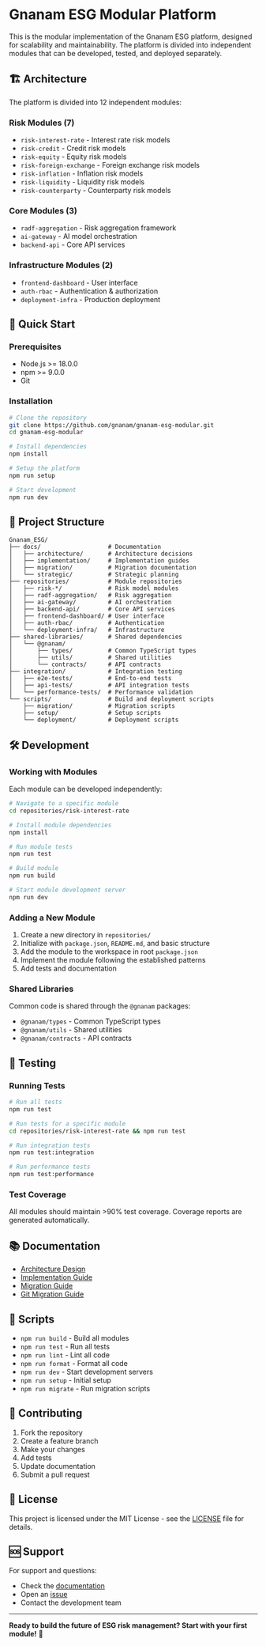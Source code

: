 # Gnanam ESG Modular Platform

This is the modular implementation of the Gnanam ESG platform, designed for scalability and maintainability. The platform is divided into independent modules that can be developed, tested, and deployed separately.

## 🏗️ Architecture

The platform is divided into 12 independent modules:

### Risk Modules (7)
- `risk-interest-rate` - Interest rate risk models
- `risk-credit` - Credit risk models
- `risk-equity` - Equity risk models
- `risk-foreign-exchange` - Foreign exchange risk models
- `risk-inflation` - Inflation risk models
- `risk-liquidity` - Liquidity risk models
- `risk-counterparty` - Counterparty risk models

### Core Modules (3)
- `radf-aggregation` - Risk aggregation framework
- `ai-gateway` - AI model orchestration
- `backend-api` - Core API services

### Infrastructure Modules (2)
- `frontend-dashboard` - User interface
- `auth-rbac` - Authentication & authorization
- `deployment-infra` - Production deployment

## 🚀 Quick Start

### Prerequisites
- Node.js >= 18.0.0
- npm >= 9.0.0
- Git

### Installation

```bash
# Clone the repository
git clone https://github.com/gnanam/gnanam-esg-modular.git
cd gnanam-esg-modular

# Install dependencies
npm install

# Setup the platform
npm run setup

# Start development
npm run dev
```

## 📁 Project Structure

```
Gnanam_ESG/
├── docs/                   # Documentation
│   ├── architecture/       # Architecture decisions
│   ├── implementation/     # Implementation guides
│   ├── migration/          # Migration documentation
│   └── strategic/          # Strategic planning
├── repositories/           # Module repositories
│   ├── risk-*/             # Risk model modules
│   ├── radf-aggregation/   # Risk aggregation
│   ├── ai-gateway/         # AI orchestration
│   ├── backend-api/        # Core API services
│   ├── frontend-dashboard/ # User interface
│   ├── auth-rbac/          # Authentication
│   └── deployment-infra/   # Infrastructure
├── shared-libraries/       # Shared dependencies
│   └── @gnanam/
│       ├── types/          # Common TypeScript types
│       ├── utils/          # Shared utilities
│       └── contracts/      # API contracts
├── integration/            # Integration testing
│   ├── e2e-tests/          # End-to-end tests
│   ├── api-tests/          # API integration tests
│   └── performance-tests/  # Performance validation
└── scripts/                # Build and deployment scripts
    ├── migration/          # Migration scripts
    ├── setup/              # Setup scripts
    └── deployment/         # Deployment scripts
```

## 🛠️ Development

### Working with Modules

Each module can be developed independently:

```bash
# Navigate to a specific module
cd repositories/risk-interest-rate

# Install module dependencies
npm install

# Run module tests
npm run test

# Build module
npm run build

# Start module development server
npm run dev
```

### Adding a New Module

1. Create a new directory in `repositories/`
2. Initialize with `package.json`, `README.md`, and basic structure
3. Add the module to the workspace in root `package.json`
4. Implement the module following the established patterns
5. Add tests and documentation

### Shared Libraries

Common code is shared through the `@gnanam` packages:

- `@gnanam/types` - Common TypeScript types
- `@gnanam/utils` - Shared utilities
- `@gnanam/contracts` - API contracts

## 🧪 Testing

### Running Tests

```bash
# Run all tests
npm run test

# Run tests for a specific module
cd repositories/risk-interest-rate && npm run test

# Run integration tests
npm run test:integration

# Run performance tests
npm run test:performance
```

### Test Coverage

All modules should maintain >90% test coverage. Coverage reports are generated automatically.

## 📚 Documentation

- [Architecture Design](docs/architecture/MODULAR_ARCHITECTURE_DESIGN.md)
- [Implementation Guide](docs/implementation/MODULAR_IMPLEMENTATION_GUIDE.md)
- [Migration Guide](docs/migration/MODULAR_MIGRATION_GUIDE.md)
- [Git Migration Guide](docs/migration/GIT_MIGRATION_GUIDE.md)

## 🔧 Scripts

- `npm run build` - Build all modules
- `npm run test` - Run all tests
- `npm run lint` - Lint all code
- `npm run format` - Format all code
- `npm run dev` - Start development servers
- `npm run setup` - Initial setup
- `npm run migrate` - Run migration scripts

## 🤝 Contributing

1. Fork the repository
2. Create a feature branch
3. Make your changes
4. Add tests
5. Update documentation
6. Submit a pull request

## 📄 License

This project is licensed under the MIT License - see the [LICENSE](LICENSE) file for details.

## 🆘 Support

For support and questions:
- Check the [documentation](docs/)
- Open an [issue](https://github.com/gnanam/gnanam-esg-modular/issues)
- Contact the development team

---

**Ready to build the future of ESG risk management? Start with your first module!** 🚀 